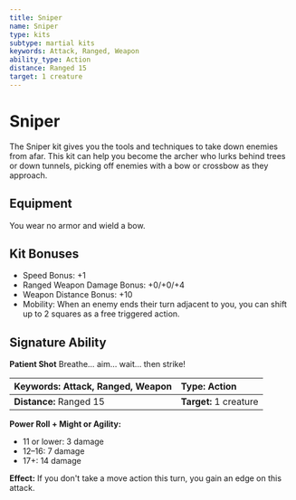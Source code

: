 ```yaml
---
title: Sniper
name: Sniper
type: kits
subtype: martial kits
keywords: Attack, Ranged, Weapon
ability_type: Action
distance: Ranged 15
target: 1 creature
---
```


# Sniper

The Sniper kit gives you the tools and techniques to take down enemies from afar. This kit can help you become the archer who lurks behind trees or down tunnels, picking off enemies with a bow or crossbow as they approach.

## Equipment

You wear no armor and wield a bow.

## Kit Bonuses

- Speed Bonus: +1
- Ranged Weapon Damage Bonus: +0/+0/+4
- Weapon Distance Bonus: +10
- Mobility: When an enemy ends their turn adjacent to you, you can shift up to 2 squares as a free triggered action.

## Signature Ability

**Patient Shot** Breathe… aim… wait… then strike!

| **Keywords:** Attack, Ranged, Weapon | **Type:** Action       |
| :----------------------------------- | :--------------------- |
| **Distance:** Ranged 15              | **Target:** 1 creature |

**Power Roll + Might or Agility:**

- 11 or lower: 3 damage
- 12–16: 7 damage
- 17+: 14 damage

**Effect:** If you don't take a move action this turn, you gain an edge on this attack.
